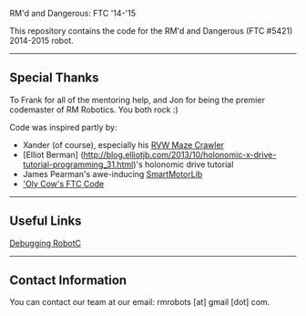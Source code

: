 RM'd and Dangerous: FTC '14-'15

This repository contains the code for the RM'd and Dangerous (FTC #5421) 2014-2015 robot.

-------------------------

## Special Thanks
To Frank for all of the mentoring help, and Jon for being the premier codemaster of RM Robotics. You both rock :)

Code was inspired partly by:
  - Xander (of course), especially his [RVW Maze Crawler](http://botbench.com/blog/2013/05/27/robot-virtual-worlds-maze-crawler/)
  - [Elliot Berman] (http://blog.elliotjb.com/2013/10/holonomic-x-drive-tutorial-programming_31.html)'s holonomic drive tutorial
  - James Pearman's awe-inducing [SmartMotorLib](https://github.com/jpearman/smartMotorLib)
  - ['Oly Cow's FTC Code](https://github.com/OlyCow/FTC_2013-2014)

-------------------------

## Useful Links
[Debugging RobotC](http://www.robotc.net/forums/viewtopic.php?t=209&start=0&postdays=0&postorder=asc&highlight=)

-------------------------

## Contact Information

You can contact our team at our email: rmrobots [at] gmail [dot] com.
